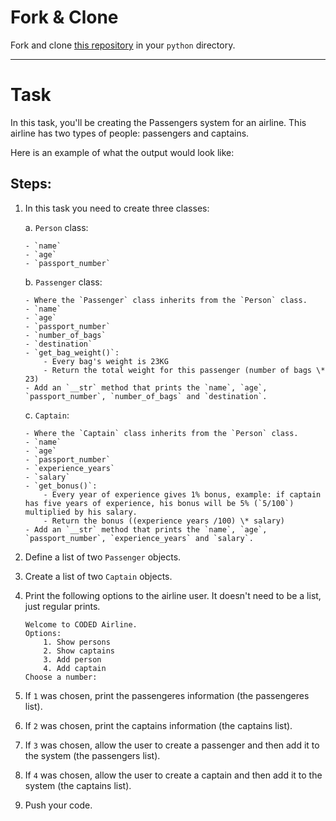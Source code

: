 # Fork & Clone

Fork and clone [this repository](https://github.com/JoinCODED/MP-Python-Flights) in your `python` directory.

---

# Task

In this task, you'll be creating the Passengers system for an airline. This airline has two types of people: passengers and captains.

Here is an example of what the output would look like:

## Steps:

1.  In this task you need to create three classes:

    a. `Person` class:

        - `name`
        - `age`
        - `passport_number`

    b. `Passenger` class:

        - Where the `Passenger` class inherits from the `Person` class.
        - `name`
        - `age`
        - `passport_number`
        - `number_of_bags`
        - `destination`
        - `get_bag_weight()`:
        	- Every bag's weight is 23KG
        	- Return the total weight for this passenger (number of bags \* 23)
        - Add an `__str` method that prints the `name`, `age`, `passport_number`, `number_of_bags` and `destination`.

    c. `Captain`:

        - Where the `Captain` class inherits from the `Person` class.
        - `name`
        - `age`
        - `passport_number`
        - `experience_years`
        - `salary`
        - `get_bonus()`:
        	- Every year of experience gives 1% bonus, example: if captain has five years of experience, his bonus will be 5% (`5/100`) multiplied by his salary.
        	- Return the bonus ((experience years /100) \* salary)
        - Add an `__str` method that prints the `name`, `age`, `passport_number`, `experience_years` and `salary`.

2.  Define a list of two `Passenger` objects.
3.  Create a list of two `Captain` objects.
4.  Print the following options to the airline user. It doesn't need to be a list, just regular prints.

    ```shell
    Welcome to CODED Airline.
    Options:
    	1. Show persons
    	2. Show captains
    	3. Add person
    	4. Add captain
    Choose a number:
    ```

5.  If `1` was chosen, print the passengeres information (the passengeres list).
6.  If `2` was chosen, print the captains information (the captains list).
7.  If `3` was chosen, allow the user to create a passenger and then add it to the system (the passengers list).
8.  If `4` was chosen, allow the user to create a captain and then add it to the system (the captains list).
9.  Push your code.

